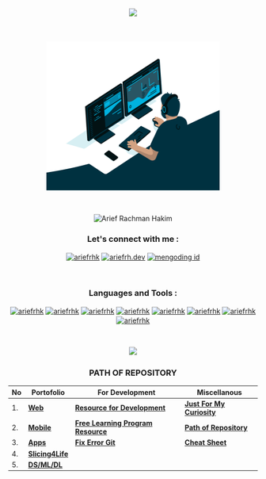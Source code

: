 <h3 align="center">
  <a href="https://git.io/typing-svg">
    <img src="https://readme-typing-svg.herokuapp.com?font=Fira+code&size=30&duration=2300&pause=700&color=E4E4E4&background=000000E4&center=true&vCenter=true&width=435&lines=Hi,There👋;I'm+Arief+Rachman+Hakim;Logical+Visualizer👨‍💻;Nice+to+meet+you!">
  </a>
</h3>
<br>
<p align="center"><img src='https://github.com/ariefhk/Resource-for-Dev/blob/main/Profile/code.gif' alt='github' height='300' width='350' ></p>
<br>
<p align="center"> <img src="https://komarev.com/ghpvc/?username=ariefhk&label=Profile%20views&color=0e75b6&style=flat" alt="Arief Rachman Hakim" /> </p>
<h3 align="center">Let's connect with me :</h3>
<p align="center">
<a href="https://linkedin.com/in/ariefrhk" target="blank"><img align="center" src="https://img.shields.io/badge/LinkedIn-0A66C2?style=for-the-badge&logo=LinkedIn&logoColor=#0A66C2" alt="ariefrhk" /></a>
<a href="https://instagram.com/ariefrh.dev" target="blank" ><img align="center" src="https://img.shields.io/badge/Instagram-E4405F?style=for-the-badge&logo=Instagram&logoColor=white" alt="ariefrh.dev"/></a>
<a href="https://www.youtube.com/channel/UCvslj42lCyg17lnFbEzwfSw" target="blank" ><img align="center" src="https://img.shields.io/badge/Youtube-FF0000?style=for-the-badge&logo=Youtube&logoColor=white" alt="mengoding id" /></a>
</p>

<br>
<h3 align="center">Languages and Tools :</h3>
<p align="center">
<a href="https://www.figma.com/" target="_blank"><img align="center" src="https://img.shields.io/badge/Figma-F24E1E?style=for-the-badge&logo=Figma&logoColor=white" alt="ariefrhk"  /></a>
<a href="https://developer.mozilla.org/en-US/docs/Web/HTML" target="_blank"><img align="center" src="https://img.shields.io/badge/HTML-E34F26?style=for-the-badge&logo=HTML5&logoColor=white" alt="ariefrhk"  /></a>
<a href="https://tailwindcss.com/" target="_blank"><img align="center" src="https://img.shields.io/badge/TailwindCss-1572B6?style=for-the-badge&logo=TailwindCss&logoColor=white" alt="ariefrhk"  /></a>
<a href="https://developer.mozilla.org/en-US/docs/Web/JavaScript" target="_blank"><img align="center" src="https://img.shields.io/badge/JavaScript-F7DF1E?style=for-the-badge&logo=JavaScript&logoColor=black" alt="ariefrhk"  /></a>
<a href="https://reactjs.org/" target="_blank"><img align="center" src="https://img.shields.io/badge/ReactJs-61DAFB?style=for-the-badge&logo=React&logoColor=black" alt="ariefrhk"  /></a>
<a href="https://reactnative.dev/" target="_blank"><img align="center" src="https://img.shields.io/badge/React Native-blue?style=for-the-badge&logo=React&logoColor=white" alt="ariefrhk"  /></a>
<a href="https://nodejs.org/en/" target="_blank"><img align="center" src="https://img.shields.io/badge/Node Js-339933?style=for-the-badge&logo=Node.js&logoColor=white" alt="ariefrhk"  /></a>
<a href="https://www.python.org/" target="_blank"><img align="center" src="https://img.shields.io/badge/Python-FFD43B?style=for-the-badge&logo=python&logoColor=darkgreen" alt="ariefrhk"  /></a>
</p>
<br>
<!-- <p align="center"><img src="https://github-readme-stats.vercel.app/api/top-langs/?username=ariefhk&theme=github_dark" /></p> -->
<p align="center"><img height="200em" src="https://github-readme-stats.vercel.app/api/top-langs/?username=ariefhk&layout=compact&theme=github_dark"></p>

<h3 align="center">PATH OF REPOSITORY</h3>
    <table align="center">
      <thead>
        <tr>
          <th align="left">No</th>
          <th align="center">Portofolio</th>
          <th align="center">For Development</th>
          <th align="center">Miscellanous</th>
        </tr>
      </thead>
      <tbody>
        <tr>
          <td align="left">1.</td>
          <td align="left">
            <strong
              ><a
                href="https://github.com/ariefhk/Web-Apps/blob/main/README.md"
                >Web</a
              ></strong
            >
          </td>
           <td align="left">
            <strong
              ><a
                href="https://github.com/ariefhk/Resource-for-Dev/blob/main/README.md"
                >Resource for Development</a
              ></strong
            >
          </td>
           <td align="left">
            <strong
              ><a
                href="https://github.com/ariefhk/Just-For-Curiousity/blob/main/README.md"
                >Just For My Curiosity</a
              ></strong
            >
          </td>
        </tr>
        <tr>
          <td align="left">2.</td>
          <td align="left">
            <strong
              ><a
                href="https://github.com/ariefhk/Mobile-Apps/blob/main/README.md"
                >Mobile</a
              ></strong
            >
          </td>
          <td align="left">
            <strong
              ><a
                href="https://github.com/ariefhk/Free-Learning-Progmn-Resource/blob/main/README.md"
                >Free Learning Program Resource</a
              ></strong
            >
          </td>
          <td align="left">
            <strong
              ><a
                href="https://github.com/ariefhk/Path-of-Repo/blob/main/README.md"
                >Path of Repository</a
              ></strong
            >
          </td>
        </tr>
         <tr>
          <td align="left">3.</td>
          <td align="left">
            <strong
              ><a
                href="https://github.com/ariefhk/Apps/blob/main/README.md"
                >Apps</a
              ></strong
            >
          </td>
          <td align="left">
            <strong
              ><a
                href="https://github.com/ariefhk/Fix-Error-Git/blob/main/README.md"
                >Fix Error Git</a
              ></strong
            >
          </td>
          <td align="left">
            <strong
              ><a
                href="https://github.com/ariefhk/Cheat-Sheets/blob/main/README.md"
                >Cheat Sheet</a
              ></strong
            >
          </td>
        </tr>
         <tr>
          <td align="left">4.</td>
          <td align="left">
            <strong
              ><a
                href="https://github.com/ariefhk/Slicing4Life/blob/main/README.md"
                >Slicing4Life</a
              ></strong
            >
          </td>
          <td align="left">
            <strong
              ></strong
            >
          </td>
          <td align="left">
            <strong
              >
             </strong
            >
          </td>
        </tr>
         <tr>
          <td align="left">5.</td>
          <td align="left">
            <strong
              ><a
                href="https://github.com/ariefhk/DS-ML-DL/blob/main/README.md"
                >DS/ML/DL</a
              ></strong
            >
          </td>
          <td align="left">
            <strong
              ></strong
            >
          </td>
          <td align="left">
            <strong
              >
             </strong
            >
          </td>
        </tr>
      </tbody>
    </table>
   
